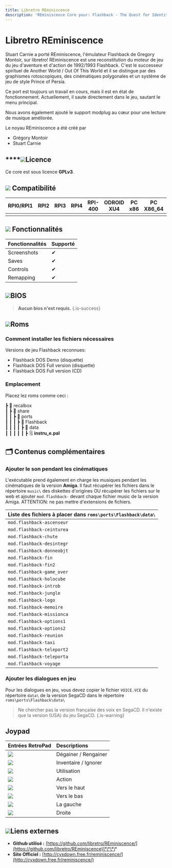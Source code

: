 ```yaml
---
title: Libretro REminiscence
description: 'REminiscence Core pour: Flashback - The Quest for Identity'
---
```


# Libretro REminiscence

Stuart Carnie a porté REminiscence, l'émulateur Flashback de Gregory Montoir, sur libretro! REminiscence est une reconstitution du moteur de jeu du jeu d'aventure et d'action de 1992/1993 Flashback. C'est le successeur spirituel de Another World / Out Of This World et il se distingue par des graphismes rotoscopiques, des cinématiques polygonales et un système de jeu de style Prince of Persia.

Ce port est toujours un travail en cours, mais il est en état de fonctionnement. Actuellement, il saute directement dans le jeu, sautant le menu principal.

Nous avons également ajouté le support modplug au cœur pour une lecture de musique améliorée.

Le noyau REminiscence a été créé par

* Grégory Montoir
* Stuart Carnie

## \*\*\*\*![](/migration-images/emulateurs/ports/flashback/gerald-g-parchment-background-or-border-5.svg)**Licence**

Ce core est sous licence **GPLv3**.

## ![](/migration-images/emulateurs/ports/flashback/compatibility.png) Compatibilité

| RPI0/RPI1 | RPI2 | RPI3 | RPI4 | RPI-400 | ODROID XU4 | PC x86 | PC X86\_64 | ODROID GO |
| :---: | :---: | :---: | :---: | :---: | :---: | :---: | :---: | :---: |
|  |  |  |  |  |  |  |  |  |

## ![](/migration-images/emulateurs/ports/flashback/cogwheel-145804_640.png) Fonctionnalités

| **Fonctionnalités** | **Supporté** |
| :--- | :--- |
| Screenshots | ✔ |
| Saves | ✔ |
| Controls | ✔ |
| Remapping | ✔ |

## ![](/migration-images/emulateurs/ports/flashback/tqfp32.svg)BIOS


>**Aucun bios n'est requis.**
{.is-success}

## ![](/migration-images/emulateurs/ports/flashback/rom-30098_640.png)**Roms**

### Comment installer les fichiers nécessaires

Versions de jeu Flashback reconnues:

* Flashback DOS Demo \(disquette\)
* Flashback DOS Full version \(disquette\)
* Flashback DOS Full version \(CD\)

### Emplacement

Placez lez roms comme ceci :

┣ 📁 recalbox  
┃ ┣ 📁 share  
┃ ┃ ┣ 📁 ports  
┃ ┃ ┃ ┣ 📁 Flashback  
┃ ┃ ┃ ┃ ┣ 📁 data  
┃ ┃ ┃ ┃ ┃ ┣ 🗒 **instru\_e.pal**  

## 🗂 Contenus complémentaires

### Ajouter le son pendant les cinématiques

L'exécutable prend également en charge les musiques pendant les cinématiques de la version **Amiga**. Il faut récupérer les fichiers dans le répertoire `music\` des diskettes d'origines OU récupérer les fichiers sur le web et ajouter `mod.flashback-` devant chaque fichier music de la version Amiga. ATTENTION: ne pas mettre d'extensions de fichiers.

| Liste des fichiers à placer dans `roms\ports\Flashback\data\` |
| :--- |
| `mod.flashback-ascenseur` |
| `mod.flashback-ceinturea` |
| `mod.flashback-chute` |
| `mod.flashback-desintegr` |
| `mod.flashback-donneobjt` |
| `mod.flashback-fin` |
| `mod.flashback-fin2` |
| `mod.flashback-game_over` |
| `mod.flashback-holocube` |
| `mod.flashback-introb` |
| `mod.flashback-jungle` |
| `mod.flashback-logo` |
| `mod.flashback-memoire` |
| `mod.flashback-missionca` |
| `mod.flashback-options1` |
| `mod.flashback-options2` |
| `mod.flashback-reunion` |
| `mod.flashback-taxi` |
| `mod.flashback-teleport2` |
| `mod.flashback-teleporta` |
| `mod.flashback-voyage` |

### Ajouter les dialogues en jeu

Pour les dialogues en jeu, vous devez copier le fichier `VOICE.VCE` du répertoire `data\` de la version SegaCD dans le répertoire `roms\ports\Flashback\data\`


>Ne chercher pas la version française des voix en SegaCD. Il n'existe que la version \(USA\) du jeu SegaCD.
{.is-warning}

## Joypad

| Entrées RetroPad | Descriptions |
| :--- | :--- |
| ![](https://docs.libretro.com/image/retropad/retro_b.png) | Dégainer / Rengainer |
| ![](https://docs.libretro.com/image/retropad/retro_y.png) | Inventaire / Ignorer |
| ![](https://docs.libretro.com/image/retropad/retro_a.png) | Utilisation |
| ![](https://docs.libretro.com/image/retropad/retro_x.png) | Action |
| ![](https://docs.libretro.com/image/retropad/retro_dpad_up.png) | Vers le haut |
| ![](https://docs.libretro.com/image/retropad/retro_dpad_down.png) | Vers le bas |
| ![](https://docs.libretro.com/image/retropad/retro_dpad_left.png) | La gauche |
| ![](https://docs.libretro.com/image/retropad/retro_dpad_right.png) | Droite |

## ![](/migration-images/emulateurs/ports/flashback/kisspng-web-development-world-wide-web-computer-icons-webs-world-wide-web-icon-png-5ab05c24477216.4540070115215073642927.png)**Liens externes**

* **Github utilisé :** [https://github.com/libretro/REminiscence/](https://github.com/libretro/REminiscence)\*\*\*\*
* **Site Officiel :** [http://cyxdown.free.fr/reminiscence/](http://cyxdown.free.fr/reminiscence/)


